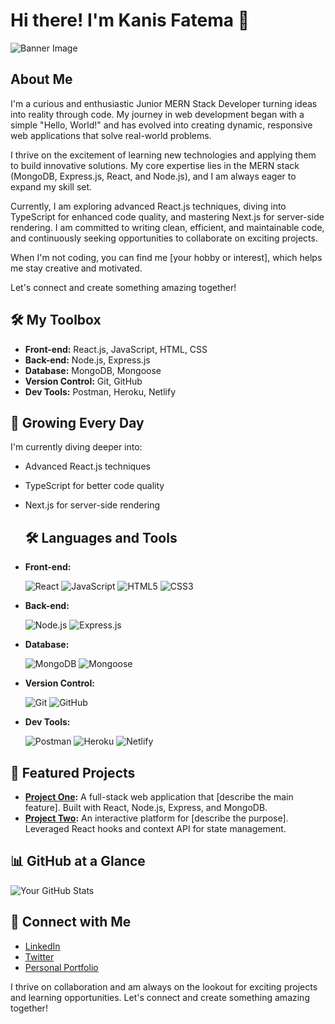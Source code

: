# Hi there! I'm Kanis Fatema 👋

<!-- Full-width banner -->
<img src="https://i.ibb.co/s3D2LmN/Hi.jpg" alt="Banner Image">


## About Me

I'm a curious and enthusiastic Junior MERN Stack Developer turning ideas into reality through code. My journey in web development began with a simple "Hello, World!" and has evolved into creating dynamic, responsive web applications that solve real-world problems.

I thrive on the excitement of learning new technologies and applying them to build innovative solutions. My core expertise lies in the MERN stack (MongoDB, Express.js, React, and Node.js), and I am always eager to expand my skill set.

Currently, I am exploring advanced React.js techniques, diving into TypeScript for enhanced code quality, and mastering Next.js for server-side rendering. I am committed to writing clean, efficient, and maintainable code, and continuously seeking opportunities to collaborate on exciting projects.

When I'm not coding, you can find me [your hobby or interest], which helps me stay creative and motivated.

Let's connect and create something amazing together!

## 🛠️ My Toolbox
- **Front-end:** React.js, JavaScript, HTML, CSS
- **Back-end:** Node.js, Express.js
- **Database:** MongoDB, Mongoose
- **Version Control:** Git, GitHub
- **Dev Tools:** Postman, Heroku, Netlify

## 🌱 Growing Every Day
I'm currently diving deeper into:
- Advanced React.js techniques
- TypeScript for better code quality
- Next.js for server-side rendering

    ## 🛠️ Languages and Tools
- **Front-end:**
  
   ![React](https://img.shields.io/badge/React-20232A?style=for-the-badge&logo=react&logoColor=61DAFB) ![JavaScript](https://img.shields.io/badge/JavaScript-F7DF1E?style=for-the-badge&logo=javascript&logoColor=black) ![HTML5](https://img.shields.io/badge/HTML5-E34F26?style=for-the-badge&logo=html5&logoColor=white) ![CSS3](https://img.shields.io/badge/CSS3-1572B6?style=for-the-badge&logo=css3&logoColor=white)

- **Back-end:**
 
   ![Node.js](https://img.shields.io/badge/Node.js-339933?style=for-the-badge&logo=nodedotjs&logoColor=white) ![Express.js](https://img.shields.io/badge/Express.js-000000?style=for-the-badge&logo=express&logoColor=white)

- **Database:**
 
  ![MongoDB](https://img.shields.io/badge/MongoDB-4EA94B?style=for-the-badge&logo=mongodb&logoColor=white) ![Mongoose](https://img.shields.io/badge/Mongoose-880000?style=for-the-badge&logo=mongoose&logoColor=white)

- **Version Control:**
 
  ![Git](https://img.shields.io/badge/Git-F05032?style=for-the-badge&logo=git&logoColor=white) ![GitHub](https://img.shields.io/badge/GitHub-181717?style=for-the-badge&logo=github&logoColor=white)

- **Dev Tools:**
  
  ![Postman](https://img.shields.io/badge/Postman-FF6C37?style=for-the-badge&logo=postman&logoColor=white) ![Heroku](https://img.shields.io/badge/Heroku-430098?style=for-the-badge&logo=heroku&logoColor=white) ![Netlify](https://img.shields.io/badge/Netlify-00C7B7?style=for-the-badge&logo=netlify&logoColor=white)

## 🌟 Featured Projects
- **[Project One](link):** A full-stack web application that [describe the main feature]. Built with React, Node.js, Express, and MongoDB.
- **[Project Two](link):** An interactive platform for [describe the purpose]. Leveraged React hooks and context API for state management.

## 📊 GitHub at a Glance
![Your GitHub Stats](https://github-readme-stats.vercel.app/api?username=fatema74&show_icons=true&theme=radical)

## 🤝 Connect with Me
- [LinkedIn](https://www.linkedin.com/in/kanisfatema7/)
- [Twitter](#)
- [Personal Portfolio](#)

I thrive on collaboration and am always on the lookout for exciting projects and learning opportunities. Let's connect and create something amazing together!

